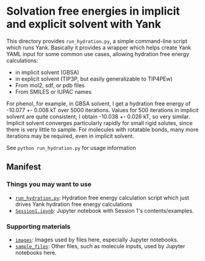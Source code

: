 # Solvation free energies in implicit and explicit solvent with Yank

This directory provides `run_hydration.py`, a simple command-line script which runs Yank.
Basically it provides a wrapper which helps create Yank YAML input for some common use cases, allowing hydration free energy calculations:
- in implicit solvent (GBSA)
- in explicit solvent (TIP3P, but easily generalizable to TIP4PEw)
- From mol2, sdf, or pdb files
- From SMILES or IUPAC names

For phenol, for example, in GBSA solvent, I get a hydration free energy of -10.077 +- 0.008 kT over 5000 iterations.
Values for 500 iterations in implicit solvent are quite consistent; I obtain -10.038 +- 0.026 kT, so very similar.
Implicit solvent converges particularly rapidly for small rigid solutes, since there is very little to sample.
For molecules with rotatable bonds, many more iterations may be required, even in implicit solvent.

See `python run_hydration.py` for usage information

## Manifest

### Things you may want to use
- [`run_hydration.py`](run_hydration.py): Hydration free energy calculation script which just drives Yank hydration free energy calculations
- [`Session1.ipynb`](Session1.ipynb): Jupyter notebook with Session 1's contents/examples.

### Supporting materials
- [`images`](images): Images used by files here, especially Jupyter notebooks.
- [`sample_files`](sample_files): Other files, such as molecule inputs, used by Jupyter notebooks here.
